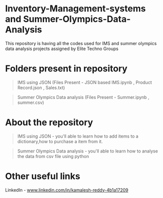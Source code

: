 # Inventory-Management-systems and Summer-Olympics-Data-Analysis 
This repository is having all the codes used for IMS and summer olympics data analysis projects assigned by Elite Techno Groups 

# Folders present in repository 
> IMS using JSON (Files Present - JSON based IMS.ipynb , Product Record.json , Sales.txt)

> Summer Olympics Data analysis (Files Present - Summer.ipynb , summer.csv) 

# About the repository 
> IMS using JSON
     - you'll able to learn how to add items to a dictionary,how to purchase a item from it.

> Summer Olympics Data analysis
     - you'll able to learn how to analyse the data from csv file using python

# Other useful links 
LinkedIn - www.linkedin.com/in/kamalesh-reddy-4b1a17209
